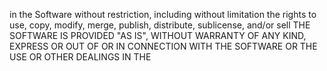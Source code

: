
in the Software without restriction, including without limitation the rights
to use, copy, modify, merge, publish, distribute, sublicense, and/or sell
THE SOFTWARE IS PROVIDED "AS IS", WITHOUT WARRANTY OF ANY KIND, EXPRESS OR
OUT OF OR IN CONNECTION WITH THE SOFTWARE OR THE USE OR OTHER DEALINGS IN THE
